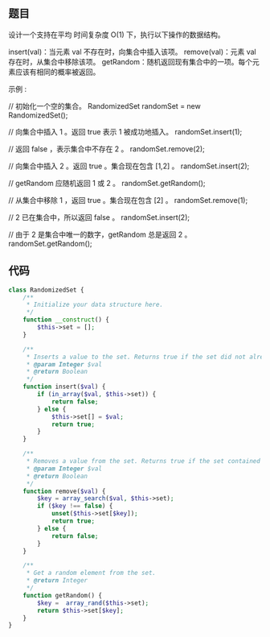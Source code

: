 ## 题目

设计一个支持在平均 时间复杂度 O(1) 下，执行以下操作的数据结构。

insert(val)：当元素 val 不存在时，向集合中插入该项。
remove(val)：元素 val 存在时，从集合中移除该项。
getRandom：随机返回现有集合中的一项。每个元素应该有相同的概率被返回。

示例 :

// 初始化一个空的集合。
RandomizedSet randomSet = new RandomizedSet();

// 向集合中插入 1 。返回 true 表示 1 被成功地插入。
randomSet.insert(1);

// 返回 false ，表示集合中不存在 2 。
randomSet.remove(2);

// 向集合中插入 2 。返回 true 。集合现在包含 [1,2] 。
randomSet.insert(2);

// getRandom 应随机返回 1 或 2 。
randomSet.getRandom();

// 从集合中移除 1 ，返回 true 。集合现在包含 [2] 。
randomSet.remove(1);

// 2 已在集合中，所以返回 false 。
randomSet.insert(2);

// 由于 2 是集合中唯一的数字，getRandom 总是返回 2 。
randomSet.getRandom();


## 代码

```php
class RandomizedSet {
    /**
     * Initialize your data structure here.
     */
    function __construct() {
        $this->set = [];
    }

    /**
     * Inserts a value to the set. Returns true if the set did not already contain the specified element.
     * @param Integer $val
     * @return Boolean
     */
    function insert($val) {
        if (in_array($val, $this->set)) {
            return false;
        } else {
            $this->set[] = $val;
            return true;
        }
    }

    /**
     * Removes a value from the set. Returns true if the set contained the specified element.
     * @param Integer $val
     * @return Boolean
     */
    function remove($val) {
        $key = array_search($val, $this->set);
        if ($key !== false) {
            unset($this->set[$key]);
            return true;
        } else {
            return false;
        }
    }

    /**
     * Get a random element from the set.
     * @return Integer
     */
    function getRandom() {
        $key =  array_rand($this->set);
        return $this->set[$key];
    }
}
```